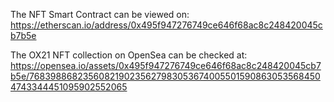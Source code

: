 The NFT Smart Contract can be viewed on:
https://etherscan.io/address/0x495f947276749ce646f68ac8c248420045cb7b5e

The OX21 NFT collection on OpenSea can be checked at:
https://opensea.io/assets/0x495f947276749ce646f68ac8c248420045cb7b5e/76839886823560821902356279830536740055015908630535684504743344451095902552065
